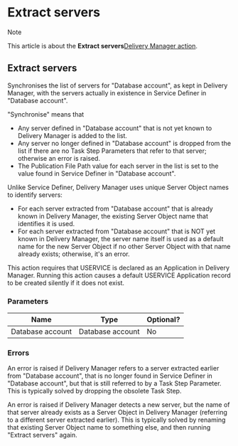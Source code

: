 # Extract servers



> [!NOTE]
> This article is about the **Extract servers**[Delivery Manager action](/docs/Continuous%20delivery/Delivery%20Manager%20actions%20by%20name).

## **Extract servers**

Synchronises the list of servers for "Database account", as kept in Delivery Manager, with the servers actually in existence in Service Definer in "Database account".

"Synchronise" means that

- Any server defined in "Database account" that is not yet known to Delivery Manager is added to the list.
- Any server no longer defined in "Database account" is dropped from the list if there are no Task Step Parameters that refer to that server; otherwise an error is raised.
- The Publication File Path value for each server in the list is set to the value found in Service Definer in "Database account".

Unlike Service Definer, Delivery Manager uses unique Server Object names to identify servers:

- For each server extracted from "Database account" that is already known in Delivery Manager, the existing Server Object name that identifies it is used.
- For each server extracted from "Database account" that is NOT yet known in Delivery Manager, the server name itself is used as a default name for the new Server Object if no other Server Object with that name already exists; otherwise, it's an error.

This action requires that USERVICE is declared as an Application in Delivery Manager. Running this action causes a default USERVICE Application record to be created silently if it does not exist.

### Parameters

|**Name**|**Type**|**Optional?**|
|--------|--------|--------|
|Database account|Database account|No      |



### Errors

An error is raised if Delivery Manager refers to a server extracted earlier from "Database account", that is no longer found in Service Definer in "Database account", but that is still referred to by a Task Step Parameter. This is typically solved by dropping the obsolete Task Step.

An error is raised if Delivery Manager detects a new server, but the name of that server already exists as a Server Object in Delivery Manager (referring to a different server extracted earlier). This is typically solved by renaming that existing Server Object name to something else, and then running "Extract servers" again.